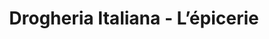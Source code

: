 ---
title: "Drogheria Italiana - L’épicerie"
url: /paris/drogheria-italiana-lepicerie/
shop: charcuterie
---